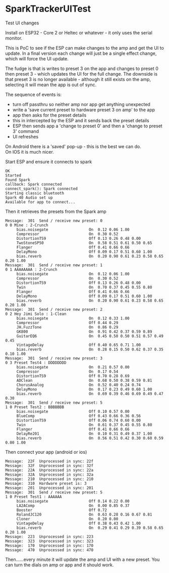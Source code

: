 # SparkTrackerUITest
Test UI changes

Install on ESP32 - Core 2 or Heltec or whatever - it only uses the serial monitor.   

This is  PoC to see if the ESP can make changes to the amp and get the UI to update. In a final version each change will just be a single effect change, which will force the UI update.   

The fudge is that is writes to preset 3 on the app and changes to preset 0 then preset 3 - which updates the UI for the full change.  The downside is that preset 3 is no longer available - although it still exists on the amp, selecting it will mean the app is out of sync.   

The sequence of events is:   
- turn off passthru so neither amp nor app get anything unexpected
- write a 'save current preset to hardware preset 3 on amp' to the app
- app then asks for the preset details
- this in intercepted by the ESP and it sends back the preset details
- ESP then sends app a 'change to preset 0' and then a 'change to preset 3' command
- UI refreshes

On Android there is a 'saved' pop-up - this is the best we can do.   
On IOS it is much nicer.


Start ESP and ensure it connects to spark

```
OK
Started
Found Spark
callback: Spark connected
connect_spark(): Spark connected
Starting classic bluetooth
Spark 40 Audio set up
Available for app to connect...
```

Then it retrieves the presets from the Spark amp

```
Message:  301  Send / receive new preset: 0
0 0 Mine : 2-Crunch
     bias.noisegate                  On  0.12 0.06 1.00 
     Compressor                      On  0.30 0.52 
     DistortionTS9                   Off 0.13 0.26 0.48 0.00 
     TwoStoneSP50                    On  0.58 0.51 0.61 0.50 0.65 
     Flanger                         Off 0.41 0.66 0.66 
     DelayMono                       Off 0.09 0.17 0.51 0.60 1.00 
     bias.reverb                     On  0.20 0.90 0.61 0.23 0.58 0.65 0.20 1.00 
Message:  301  Send / receive new preset: 1
0 1 AAAAAAAA : 2-Crunch
     bias.noisegate                  On  0.12 0.06 1.00 
     Compressor                      On  0.30 0.52 
     DistortionTS9                   Off 0.13 0.26 0.48 0.00 
     Twin                            On  0.70 0.37 0.45 0.55 0.80 
     Flanger                         Off 0.41 0.66 0.66 
     DelayMono                       Off 0.09 0.17 0.51 0.60 1.00 
     bias.reverb                     On  0.20 0.90 0.61 0.23 0.58 0.65 0.20 1.00 
Message:  301  Send / receive new preset: 2
0 2 Hey Jimi Solo : 1-Clean
     bias.noisegate                  On  0.12 0.33 1.00 
     Compressor                      Off 0.44 0.29 
     JH.FuzzTone                     On  0.86 0.29 
     GK800                           On  0.91 0.42 0.37 0.59 0.89 
     GuitarEQ6                       On  0.45 0.50 0.50 0.51 0.57 0.49 0.45 
     VintageDelay                    Off 0.40 0.65 0.71 1.00 
     bias.reverb                     On  0.28 0.15 0.50 0.62 0.37 0.35 0.10 1.00 
Message:  301  Send / receive new preset: 3
0 3 Preset Test4 : DDDDDDDD
     bias.noisegate                  On  0.21 0.57 0.00 
     Compressor                      On  0.17 0.54 
     DistortionTS9                   Off 0.70 0.28 0.69 
     ADClean                         On  0.68 0.50 0.38 0.59 0.81 
     ChorusAnalog                    On  0.52 0.40 0.24 0.74 
     DelayMono                       On  0.17 0.23 0.49 0.60 1.00 
     bias.reverb                     On  0.69 0.39 0.46 0.69 0.49 0.47 0.30 
Message:  301  Send / receive new preset: 5
1 0 Preset Test2 : BBBBBBB
     bias.noisegate                  Off 0.10 0.57 0.00 
     BlueComp                        Off 0.43 0.66 0.36 0.56 
     DistortionTS9                   Off 0.06 0.74 0.60 0.00 
     Twin                            On  0.61 0.37 0.45 0.55 0.80 
     Flanger                         Off 0.41 0.66 0.66 
     DelayRe201                      On  0.10 0.31 0.49 0.37 1.00 
     bias.reverb                     On  0.56 0.51 0.42 0.30 0.60 0.59 0.00 1.00 

```

Then connect your app (android or ios)

```
Message:  22F  Unprocessed in sync: 22f
Message:  32F  Unprocessed in sync: 32f
Message:  22A  Unprocessed in sync: 22a
Message:  32A  Unprocessed in sync: 32a
Message:  210  Unprocessed in sync: 210
Message:  310  Hardware preset is: 3
Message:  201  Unprocessed in sync: 201
Message:  301  Send / receive new preset: 5
1 0 Preset Test1 : AAAAAA
     bias.noisegate                  Off 0.14 0.22 0.00 
     LA2AComp                        On  0.00 0.85 0.37 
     Booster                         Off 0.72 
     RolandJC120                     On  0.63 0.28 0.16 0.67 0.81 
     Cloner                          On  0.20 0.00 
     VintageDelay                    Off 0.38 0.43 0.42 1.00 
     bias.reverb                     On  0.29 0.41 0.29 0.39 0.58 0.65 0.20 1.00 
Message:  223  Unprocessed in sync: 223
Message:  323  Unprocessed in sync: 323
Message:  170  Unprocessed in sync: 170
Message:  470  Unprocessed in sync: 470
```


Then......every minute it will update the amp and UI with a new preset. You can turn the dials on amp or app and it should work.   

